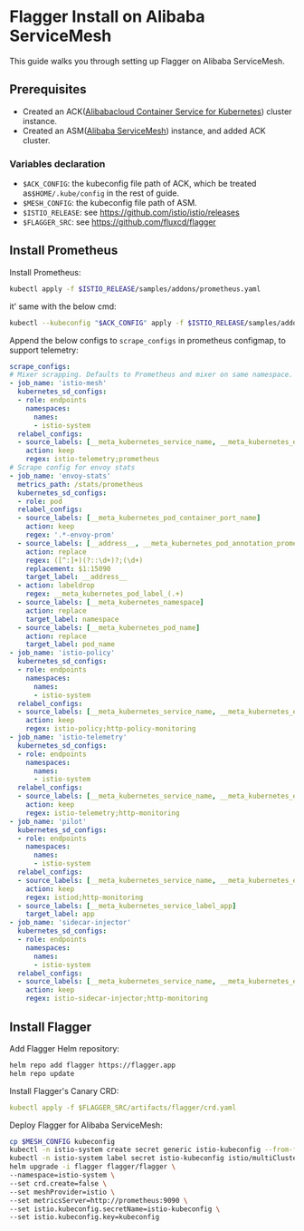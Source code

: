 # Flagger Install on Alibaba ServiceMesh

This guide walks you through setting up Flagger on Alibaba ServiceMesh.

## Prerequisites
- Created an ACK([Alibabacloud Container Service for Kubernetes](https://cs.console.aliyun.com)) cluster instance.
- Created an ASM([Alibaba ServiceMesh](https://servicemesh.console.aliyun.com)) instance, and added ACK cluster.

### Variables declaration
- `$ACK_CONFIG`: the kubeconfig file path of ACK, which be treated as`$HOME/.kube/config` in the rest of guide.
- `$MESH_CONFIG`: the kubeconfig file path of ASM.
- `$ISTIO_RELEASE`: see https://github.com/istio/istio/releases
- `$FLAGGER_SRC`: see https://github.com/fluxcd/flagger

## Install Prometheus
Install Prometheus:

```bash
kubectl apply -f $ISTIO_RELEASE/samples/addons/prometheus.yaml
```

it' same with the below cmd:

```bash
kubectl --kubeconfig "$ACK_CONFIG" apply -f $ISTIO_RELEASE/samples/addons/prometheus.yaml
```

Append the below configs to `scrape_configs` in prometheus configmap, to support telemetry:
```yaml
scrape_configs:
# Mixer scrapping. Defaults to Prometheus and mixer on same namespace.
- job_name: 'istio-mesh'
  kubernetes_sd_configs:
  - role: endpoints
    namespaces:
      names:
      - istio-system
  relabel_configs:
  - source_labels: [__meta_kubernetes_service_name, __meta_kubernetes_endpoint_port_name]
    action: keep
    regex: istio-telemetry;prometheus
# Scrape config for envoy stats
- job_name: 'envoy-stats'
  metrics_path: /stats/prometheus
  kubernetes_sd_configs:
  - role: pod
  relabel_configs:
  - source_labels: [__meta_kubernetes_pod_container_port_name]
    action: keep
    regex: '.*-envoy-prom'
  - source_labels: [__address__, __meta_kubernetes_pod_annotation_prometheus_io_port]
    action: replace
    regex: ([^:]+)(?::\d+)?;(\d+)
    replacement: $1:15090
    target_label: __address__
  - action: labeldrop
    regex: __meta_kubernetes_pod_label_(.+)
  - source_labels: [__meta_kubernetes_namespace]
    action: replace
    target_label: namespace
  - source_labels: [__meta_kubernetes_pod_name]
    action: replace
    target_label: pod_name
- job_name: 'istio-policy'
  kubernetes_sd_configs:
  - role: endpoints
    namespaces:
      names:
      - istio-system
  relabel_configs:
  - source_labels: [__meta_kubernetes_service_name, __meta_kubernetes_endpoint_port_name]
    action: keep
    regex: istio-policy;http-policy-monitoring
- job_name: 'istio-telemetry'
  kubernetes_sd_configs:
  - role: endpoints
    namespaces:
      names:
      - istio-system
  relabel_configs:
  - source_labels: [__meta_kubernetes_service_name, __meta_kubernetes_endpoint_port_name]
    action: keep
    regex: istio-telemetry;http-monitoring
- job_name: 'pilot'
  kubernetes_sd_configs:
  - role: endpoints
    namespaces:
      names:
      - istio-system
  relabel_configs:
  - source_labels: [__meta_kubernetes_service_name, __meta_kubernetes_endpoint_port_name]
    action: keep
    regex: istiod;http-monitoring
  - source_labels: [__meta_kubernetes_service_label_app]
    target_label: app
- job_name: 'sidecar-injector'
  kubernetes_sd_configs:
  - role: endpoints
    namespaces:
      names:
      - istio-system
  relabel_configs:
  - source_labels: [__meta_kubernetes_service_name, __meta_kubernetes_endpoint_port_name]
    action: keep
    regex: istio-sidecar-injector;http-monitoring
```

## Install Flagger

Add Flagger Helm repository:

```bash
helm repo add flagger https://flagger.app
helm repo update
```

Install Flagger's Canary CRD:

```yaml
kubectl apply -f $FLAGGER_SRC/artifacts/flagger/crd.yaml
```

Deploy Flagger for Alibaba ServiceMesh:

```bash
cp $MESH_CONFIG kubeconfig
kubectl -n istio-system create secret generic istio-kubeconfig --from-file kubeconfig
kubectl -n istio-system label secret istio-kubeconfig istio/multiCluster=true
helm upgrade -i flagger flagger/flagger \
--namespace=istio-system \
--set crd.create=false \
--set meshProvider=istio \
--set metricsServer=http://prometheus:9090 \
--set istio.kubeconfig.secretName=istio-kubeconfig \
--set istio.kubeconfig.key=kubeconfig
```
